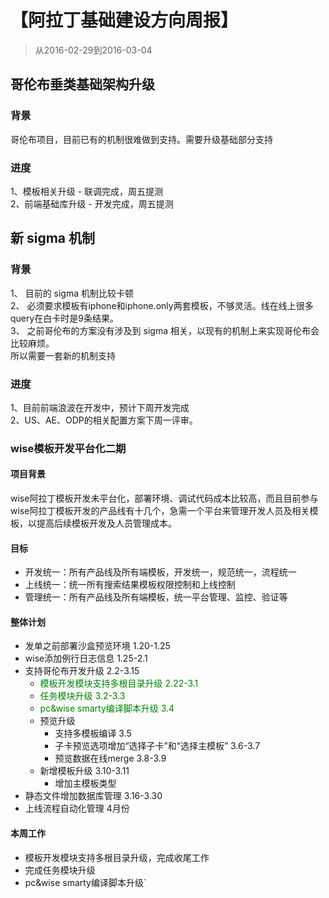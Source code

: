 # 【阿拉丁基础建设方向周报】

> 从2016-02-29到2016-03-04

## 哥伦布垂类基础架构升级

### 背景

哥伦布项目，目前已有的机制很难做到支持。需要升级基础部分支持

### 进度

1、模板相关升级 - 联调完成，周五提测  
2、前端基础库升级 - 开发完成，周五提测

## 新 sigma 机制

### 背景

1、 目前的 sigma 机制比较卡顿    
2、 必须要求模板有iphone和iphone.only两套模板，不够灵活。线在线上很多query在白卡时是9条结果。    
3、 之前哥伦布的方案没有涉及到 sigma 相关，以现有的机制上来实现哥伦布会比较麻烦。  
所以需要一套新的机制支持

### 进度

1、目前前端浪波在开发中，预计下周开发完成    
2、US、AE、ODP的相关配置方案下周一评审。


### wise模板开发平台化二期
#### 项目背景
wise阿拉丁模板开发未平台化，部署环境、调试代码成本比较高，而且目前参与wise阿拉丁模板开发的产品线有十几个，急需一个平台来管理开发人员及相关模板，以提高后续模板开发及人员管理成本。

#### 目标
* 开发统一：所有产品线及所有端模板，开发统一，规范统一，流程统一
* 上线统一：统一所有搜索结果模板权限控制和上线控制
* 管理统一：所有产品线及所有端模板，统一平台管理、监控、验证等

#### 整体计划
* 发单之前部署沙盒预览环境  1.20-1.25
* wise添加例行日志信息  1.25-2.1
* 支持哥伦布开发升级    2.2-3.15
    * <span style="color:green">模板开发模块支持多根目录升级  2.22-3.1</span>
    * <span style="color:green">任务模块升级  3.2-3.3</span>
    * <span style="color:green">pc&wise smarty编译脚本升级 3.4 </span>
    * 预览升级
        * 支持多模板编译    3.5
        * 子卡预览选项增加“选择子卡”和“选择主模板”  3.6-3.7
        * 预览数据在线merge 3.8-3.9
    * 新增模板升级  3.10-3.11
        * 增加主模板类型 
* 静态文件增加数据库管理    3.16-3.30
* 上线流程自动化管理 4月份

#### 本周工作

* 模板开发模块支持多根目录升级，完成收尾工作
* 完成任务模块升级
* pc&wise smarty编译脚本升级`
